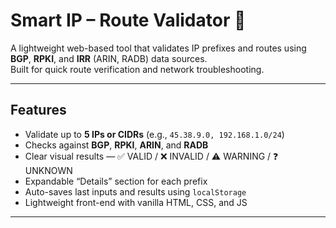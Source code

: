 # Smart IP – Route Validator 🔐

A lightweight web-based tool that validates IP prefixes and routes using **BGP**, **RPKI**, and **IRR** (ARIN, RADB) data sources.  
Built for quick route verification and network troubleshooting.

---

## Features

- Validate up to **5 IPs or CIDRs** (e.g., `45.38.9.0, 192.168.1.0/24`)
- Checks against **BGP**, **RPKI**, **ARIN**, and **RADB**
- Clear visual results — ✅ VALID / ❌ INVALID / ⚠️ WARNING / ❓ UNKNOWN
- Expandable “Details” section for each prefix
- Auto-saves last inputs and results using `localStorage`
- Lightweight front-end with vanilla HTML, CSS, and JS

---

